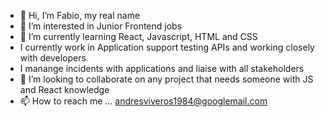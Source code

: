 - 👋 Hi, I’m Fabio, my real name
- 👀 I’m interested in Junior Frontend jobs 
- 🌱 I’m currently learning React, Javascript, HTML and CSS
- I currently work in Application support testing APIs and working closely with developers
- I manange incidents with applications and liaise with all stakeholders
- 💞️ I’m looking to collaborate on any project that needs someone with JS and React knowledge
- 📫 How to reach me ... andresviveros1984@googlemail.com

<!---
andresviveros1984/andresviveros1984 is a ✨ special ✨ repository because its `README.md` (this file) appears on your GitHub profile.
You can click the Preview link to take a look at your changes.
--->
